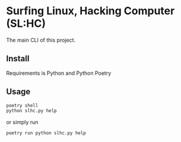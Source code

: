 # Surfing Linux, Hacking Computer (SL:HC)

The main CLI of this project.

## Install

Requirements is Python and Python Poetry

## Usage

```bash
poetry shell
python slhc.py help
```

or simply run

```bash
poetry run python slhc.py help
```

